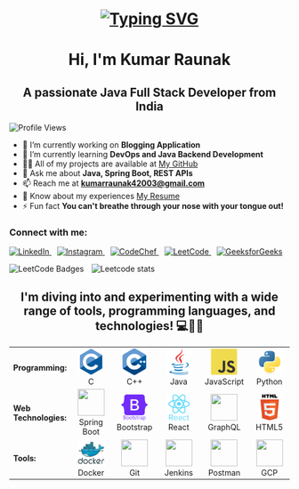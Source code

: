 <h1 align="center">
<a href="https://git.io/typing-svg"><img src="https://readme-typing-svg.herokuapp.com?font=Share+Tech&weight=900&size=29&duration=3000&pause=1500&color=1BE3A5&random=false&width=435&lines=SatanS-CL4W+booting+up......;+Pleasure+to+meet+everyone." alt="Typing SVG" /></a>
</h1>
<h1 align="center">Hi, I'm Kumar Raunak</h1>
<h2 align="center">A passionate Java Full Stack Developer from India</h2>

<p align="left"> 
  <img src="https://komarev.com/ghpvc/?username=satans-cl4w&label=Profile%20views&color=0e75b6&style=flat" alt="Profile Views" /> 
</p>

- 🔭 I’m currently working on **Blogging Application**
- 🌱 I’m currently learning **DevOps and Java Backend Development**
- 👨‍💻 All of my projects are available at [My GitHub](https://github.com/SatanS-CL4W?tab=repositories)
- 💬 Ask me about **Java, Spring Boot, REST APIs**
- 📫 Reach me at **kumarraunak42003@gmail.com**
- 📄 Know about my experiences [My Resume](https://drive.google.com/file/d/194vE9A8gj4YU0s6SgcmsAexYbm6N20YC/view)
- ⚡ Fun fact **You can't breathe through your nose with your tongue out!**

<h3 align="left">Connect with me:</h3>
<p align="left">
  <a href="https://linkedin.com/in/kumar-raunak-527904262" target="blank" style="margin-right: 10px;">
    <img src="https://raw.githubusercontent.com/rahuldkjain/github-profile-readme-generator/master/src/images/icons/Social/linked-in-alt.svg" alt="LinkedIn" width="30" />
  </a>
  <a href="https://instagram.com/hey.raunak" target="blank" style="margin-right: 10px;">
    <img src="https://raw.githubusercontent.com/rahuldkjain/github-profile-readme-generator/master/src/images/icons/Social/instagram.svg" alt="Instagram" width="30" />
  </a>
  <a href="https://www.codechef.com/users/monkeydzoro" target="blank" style="margin-right: 10px;">
    <img src="https://cdn.jsdelivr.net/npm/simple-icons@3.1.0/icons/codechef.svg" alt="CodeChef" width="30" />
  </a>
  <a href="https://www.leetcode.com/vegeta_1998" target="blank" style="margin-right: 10px;">
    <img src="https://raw.githubusercontent.com/rahuldkjain/github-profile-readme-generator/master/src/images/icons/Social/leet-code.svg" alt="LeetCode" width="30" />
  </a>
  <a href="https://auth.geeksforgeeks.org/user/kumarraunak42003/profile" target="blank">
    <img src="https://raw.githubusercontent.com/rahuldkjain/github-profile-readme-generator/master/src/images/icons/Social/geeks-for-geeks.svg" alt="GeeksforGeeks" width="30" />
  </a>
</p>

<p>
  <img src="https://leetcode-badge-showcase.vercel.app/api?username=Vegeta_1998&theme=black&border=border&animated=true" alt="LeetCode Badges" style="margin-right: 10px;"/> 
  <img src="https://leetcard.jacoblin.cool/Vegeta_1998?theme=dark&font=Baloo%20Da%202&ext=heatmap" alt="Leetcode stats"/>
</p>

<h2 align="center">I'm diving into and experimenting with a wide range of tools, programming languages, and technologies! 💻🚀🔧</h2>
<div align="center">
<table>
  <tr>
    <td align="left" width="100">
      <b>Programming:</b>
    </td>
    <td align="center" width="96">
      <a href="https://www.programiz.com/c-programming" target="_blank" rel="noopener noreferrer">
        <img src="https://raw.githubusercontent.com/devicons/devicon/master/icons/c/c-original.svg" width="48" height="48" />
      </a>
      <br>C
    </td>
    <td align="center" width="96">
      <a href="https://www.learncpp.com/" target="_blank" rel="noopener noreferrer">
        <img src="https://raw.githubusercontent.com/devicons/devicon/master/icons/cplusplus/cplusplus-original.svg" width="48" height="48" />
      </a>
      <br>C++
    </td>
    <td align="center" width="96">
      <a href="https://www.java.com" target="_blank" rel="noopener noreferrer">
        <img src="https://raw.githubusercontent.com/devicons/devicon/master/icons/java/java-original.svg" width="48" height="48" />
      </a>
      <br>Java
    </td>
    <td align="center" width="96">
      <a href="https://www.javascript.com/" target="_blank" rel="noopener noreferrer">
        <img src="https://raw.githubusercontent.com/devicons/devicon/master/icons/javascript/javascript-original.svg" width="48" height="48" />
      </a>
      <br>JavaScript
    </td>
    <td align="center" width="96">
      <a href="https://www.python.org/" target="_blank" rel="noopener noreferrer">
        <img src="https://raw.githubusercontent.com/devicons/devicon/master/icons/python/python-original.svg" width="48" height="48" />
      </a>
      <br>Python
    </td>
  </tr>
  <tr>
    <td align="left" width="100">
      <b>Web Technologies:</b>
    </td>
    <td align="center" width="96">
      <a href="https://spring.io/projects/spring-boot" target="_blank" rel="noopener noreferrer">
        <img src="https://www.vectorlogo.zone/logos/springio/springio-icon.svg" width="48" height="48" />
      </a>
      <br>Spring Boot
    </td>
    <td align="center" width="96">
      <a href="https://getbootstrap.com/" target="_blank" rel="noopener noreferrer">
        <img src="https://raw.githubusercontent.com/devicons/devicon/master/icons/bootstrap/bootstrap-plain-wordmark.svg" width="48" height="48" />
      </a>
      <br>Bootstrap
    </td>
    <td align="center" width="96">
      <a href="https://reactjs.org/" target="_blank" rel="noopener noreferrer">
        <img src="https://raw.githubusercontent.com/devicons/devicon/master/icons/react/react-original-wordmark.svg" width="48" height="48" />
      </a>
      <br>React
    </td>
    <td align="center" width="96">
      <a href="https://graphql.org/" target="_blank" rel="noopener noreferrer">
        <img src="https://www.vectorlogo.zone/logos/graphql/graphql-icon.svg" width="48" height="48" />
      </a>
      <br>GraphQL
    </td>
    <td align="center" width="96">
      <a href="https://developer.mozilla.org/en-US/docs/Web/HTML" target="_blank" rel="noopener noreferrer">
        <img src="https://raw.githubusercontent.com/devicons/devicon/master/icons/html5/html5-original-wordmark.svg" width="48" height="48" />
      </a>
      <br>HTML5
    </td>
  </tr>
  <tr>
    <td align="left" width="100">
      <b>Tools:</b>
    </td>
    <td align="center" width="96">
      <a href="https://www.docker.com/" target="_blank" rel="noopener noreferrer">
        <img src="https://raw.githubusercontent.com/devicons/devicon/master/icons/docker/docker-original-wordmark.svg" width="48" height="48" />
      </a>
      <br>Docker
    </td>
    <td align="center" width="96">
      <a href="https://git-scm.com/" target="_blank" rel="noopener noreferrer">
        <img src="https://www.vectorlogo.zone/logos/git-scm/git-scm-icon.svg" width="48" height="48" />
      </a>
      <br>Git
    </td>
    <td align="center" width="96">
      <a href="https://www.jenkins.io/" target="_blank" rel="noopener noreferrer">
        <img src="https://www.vectorlogo.zone/logos/jenkins/jenkins-icon.svg" width="48" height="48" />
      </a>
      <br>Jenkins
    </td>
    <td align="center" width="96">
      <a href="https://www.postman.com/" target="_blank" rel="noopener noreferrer">
        <img src="https://www.vectorlogo.zone/logos/getpostman/getpostman-icon.svg" width="48" height="48" />
      </a>
      <br>Postman
    </td>
    <td align="center" width="96">
      <a href="https://cloud.google.com/" target="_blank" rel="noopener noreferrer">
        <img src="https://www.vectorlogo.zone/logos/google_cloud/google_cloud-icon.svg" width="48" height="48" />
      </a>
      <br>GCP
    </td>
  </tr>
</table>
</div>
